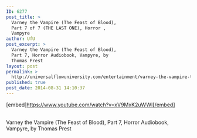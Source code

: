 ```yaml
---
ID: 6277
post_title: >
  Varney the Vampire (The Feast of Blood),
  Part 7 of 7 (THE LAST ONE), Horror ,
  Vampyre
author: UfU
post_excerpt: >
  Varney the Vampire (The Feast of Blood),
  Part 7, Horror Audiobook, Vampyre, by
  Thomas Prest
layout: post
permalink: >
  http://universalflowuniversity.com/entertainment/varney-the-vampire-the-feast-of-blood-part-7-of-7-the-last-one-horror-vampyre/
published: true
post_date: 2014-08-31 14:10:37
---
```

[embed]https://www.youtube.com/watch?v=xV9MxK2uWWI[/embed]</br></br>
<p>Varney the Vampire (The Feast of Blood), Part 7, Horror Audiobook, Vampyre, by Thomas Prest</p>